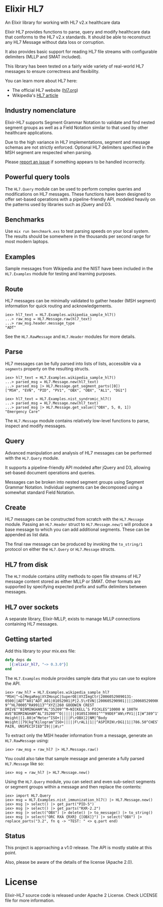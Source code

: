 # Elixir HL7 
An Elixir library for working with HL7 v2.x healthcare data 

Elixir HL7 provides functions to parse, query and modify healthcare data that conforms to the HL7 v2.x standards. 
It should be able to reconstruct any HL7 Message without data loss or corruption.

It also provides basic support for reading HL7 file streams with configurable delimiters (MLLP and SMAT included). 

This library has been tested on a fairly wide variety of real-world HL7 messages to ensure correctness and flexibility. 

You can learn more about HL7 here:
* The official HL7 website ([hl7.org](http://www.hl7.org/index.cfm))
* Wikipedia's [HL7 article](https://en.wikipedia.org/wiki/Health_Level_7) 


## Industry nomenclature

Elixir-HL7 supports Segment Grammar Notation to validate and find nested segment groups as well as a Field Notation 
similar to that used by other healthcare applications.

Due to the high variance in HL7 implementations, segment and message schemas are not strictly enforced.
Optional HL7 delimiters specified in the MSH segment are respected when parsing. 

Please [report an issue](https://github.com/HCA-Healthcare/elixir-hl7/issues) if something appears to be handled incorrectly.

## Powerful query tools  

The `HL7.Query` module can be used to perform complex queries and modifications on HL7 messages. These functions have been
designed to offer set-based operations with a pipeline-friendly API, modeled heavily on the patterns used by 
libraries such as jQuery and D3.

## Benchmarks

Use `mix run benchmark.exs` to test parsing speeds on your local system.
The results should be somewhere in the thousands per second range for most modern laptops.

## Examples

Sample messages from Wikipedia and the NIST have been included in the `HL7.Examples` module for testing and learning purposes.

## Route

HL7 messages can be minimally validated to gather header (MSH segment) information for quick routing and acknowledgements.

    iex> hl7_text = HL7.Examples.wikipedia_sample_hl7()
    ...> raw_msg = HL7.Message.raw(hl7_text)
    ...> raw_msg.header.message_type
    "ADT" 

See the `HL7.RawMessage` and `HL7.Header` modules for more details.

## Parse

HL7 messages can be fully parsed into lists of lists, accessible via a `segments` property on the resulting structs. 

    iex> hl7_text = HL7.Examples.wikipedia_sample_hl7()
    ...> parsed_msg = HL7.Message.new(hl7_text)
    ...> parsed_msg |> HL7.Message.get_segment_parts([0])
    ["MSH", "EVN", "PID", "PV1", "OBX", "OBX", "AL1", "DG1"]
    
    iex> hl7_text = HL7.Examples.nist_syndromic_hl7()
    ...> parsed_msg = HL7.Message.new(hl7_text)
    ...> parsed_msg |> HL7.Message.get_value(["OBX", 5, 0, 1])
    "Emergency Care"
        
The `HL7.Message` module contains relatively low-level functions to parse, inspect and modify messages.

## Query

Advanced manipulation and analysis of HL7 messages can be performed with the `HL7.Query` module. 

It supports a pipeline-friendly API modeled after jQuery and D3, allowing set-based document operations and queries.

Messages can be broken into nested segment groups using Segment Grammar Notation. Individual segments can be
decomposed using a somewhat standard Field Notation.  

## Create

HL7 messages can be constructed from scratch with the `HL7.Message` module. Passing an `HL7.Header` struct to
`HL7.Message.new/1` will produce a base message to which you can add additional segments. These can be appended as list data. 

The final raw message can be produced by invoking the `to_string/1` protocol on either the `HL7.Query` or `HL7.Message` structs.

## HL7 from disk

The `HL7` module contains utility methods to open file streams of HL7 message content stored as either MLLP or SMAT. 
Other formats are supported by specifying expected prefix and suffix delimiters between messages.

## HL7 over sockets

A separate library, Elixir-MLLP, exists to manage MLLP connections containing HL7 messages. 

## Getting started

Add this library to your mix.exs file:

```elixir
defp deps do
  [{:elixir_hl7, "~> 0.3.0"}]
end
```

The `HL7.Examples` module provides sample data that you can use to explore the API. 

```
iex> raw_hl7 = HL7.Examples.wikipedia_sample_hl7
"MSH|^~&|MegaReg|XYZHospC|SuperOE|XYZImgCtr|20060529090131-0500||ADT^A01^ADT_A01|01052901|P|2.5\rEVN||200605290901||||200605290900\rPID|||56782445^^^UAReg^PI||KLEINSAMPLE^BARRY^Q^JR||19620910|M||2028-9^^HL70005^RA99113^^XYZ|260 GOODWIN CREST DRIVE^^BIRMINGHAM^AL^35209^^M~NICKELL’S PICKLES^10000 W 100TH AVE^BIRMINGHAM^AL^35200^^O|||||||0105I30001^^^99DEF^AN\rPV1||I|W^389^1^UABH^^^^3||||12345^MORGAN^REX^J^^^MD^0010^UAMC^L||67890^GRAINGER^LUCY^X^^^MD^0010^UAMC^L|MED|||||A0||13579^POTTER^SHERMAN^T^^^MD^0010^UAMC^L|||||||||||||||||||||||||||200605290900\rOBX|1|NM|^Body Height||1.80|m^Meter^ISO+|||||F\rOBX|2|NM|^Body Weight||79|kg^Kilogram^ISO+|||||F\rAL1|1||^ASPIRIN\rDG1|1||786.50^CHEST PAIN, UNSPECIFIED^I9|||A\r"

```

To extract only the MSH header information from a message, generate an `HL7.RawMessage` using:

```
iex> raw_msg = raw_hl7 |> HL7.Message.raw() 
```

You could also take that sample message and generate a fully parsed `HL7.Message` like so:

```
iex> msg = raw_hl7 |> HL7.Message.new() 
```

Using the `HL7.Query` module, you can select and even sub-select segments or segment groups within a message and 
then replace the contents:

```
iex> import HL7.Query
iex> msg = HL7.Examples.nist_immunization_hl7() |> HL7.Message.new()
iex> msg |> select() |> get_part("PID-5")
iex> msg |> select() |> get_parts("RXR-2.2")
iex> msg |> select("OBX") |> delete() |> to_message() |> to_string()
iex> msg |> select("ORC RXA {RXR} {[OBX]}") |> select("OBX") |> replace_parts("3.2", fn q -> "TEST: " <> q.part end) 
```

## Status

This project is approaching a v1.0 release. The API is mostly stable at this point. 

Also, please be aware of the details of the license (Apache 2.0). 


# License

Elixir-HL7 source code is released under Apache 2 License. Check LICENSE file for more information.

